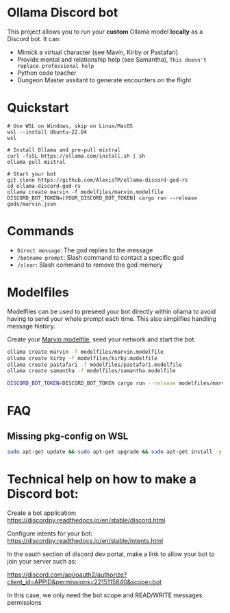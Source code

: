 Ollama Discord bot
==================

This project allows you to run your **custom** Ollama model **locally** as a Discord bot. It can:
- Mimick a virtual character (see Mavin, Kirby or Pastafari)
- Provide mental and relationship help (see Samantha), `This doesn't replace professional help`
- Python code teacher
- Dungeon Master assitant to generate encounters on the flight 

Quickstart
=============

```
# Use WSL on Windows, skip on Linux/MacOS
wsl --install Ubuntu-22.04
wsl

# Install Ollama and pre-pull mistral
curl -fsSL https://ollama.com/install.sh | sh
ollama pull mistral

# Start your bot
git clone https://github.com/AlexisTM/ollama-discord-god-rs
cd ollama-discord-god-rs
ollama create marvin -f modelfiles/marvin.modelfile
DISCORD_BOT_TOKEN=[YOUR_DISCORD_BOT_TOKEN] cargo run --release gods/marvin.json
```

Commands
=============

- `Direct message`: The god replies to the message
- `/botname prompt`: Slash command to contact a specific god
- `/clear`: Slash command to remove the god memory

Modelfiles
===============

Modelfiles can be used to preseed your bot directly within ollama to avoid having to send your whole prompt each time. This also simplifies handling message history.

Create your [Marvin modelfile](modelfiles/marvin.modelfile), seed your network and start the bot.

```bash
ollama create marvin -f modelfiles/marvin.modelfile
ollama create kirby -f modelfiles/kirby.modelfile
ollama create pastafari -f modelfiles/pastafari.modelfile
ollama create samantha -f modelfiles/samantha.modelfile

DISCORD_BOT_TOKEN=DISCORD_BOT_TOKEN cargo run --release modelfiles/marvin.json
```

FAQ
========

Missing pkg-config on WSL
--------------

```bash
sudo apt-get update && sudo apt-get upgrade && sudo apt-get install -y pkg-config build-essential libudev-dev
```

Technical help on how to make a Discord bot:
==================

Create a bot application: https://discordpy.readthedocs.io/en/stable/discord.html

Configure intents for your bot: https://discordpy.readthedocs.io/en/stable/intents.html

In the oauth section of discord dev portal, make a link to allow your bot to join your server such as:

https://discord.com/api/oauth2/authorize?client_id=APPID&permissions=2215115840&scope=bot

In this case, we only need the bot scope and READ/WRITE messages permissions
